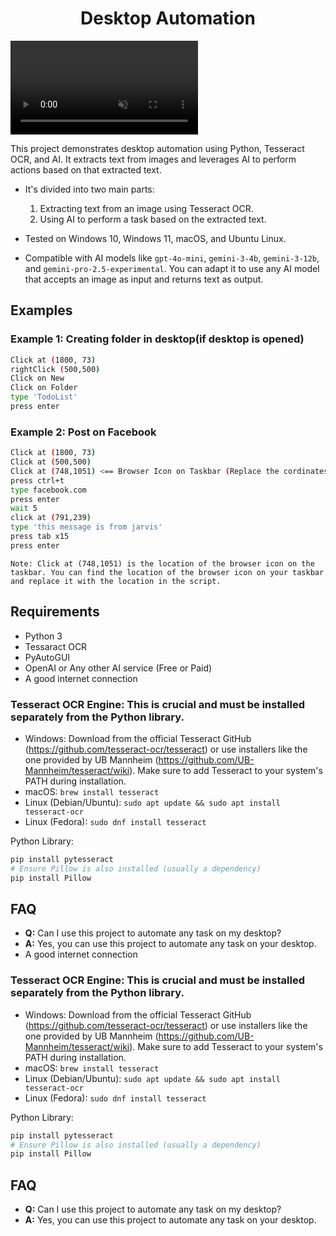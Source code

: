 # <center>**Desktop Automation**</center>

<video controls autoplay muted>
  <source src="demo.mp4" type="video/mp4">
</video>

This project demonstrates desktop automation using Python, Tesseract OCR, and AI. It extracts text from images and leverages AI to perform actions based on that extracted text.

- It's divided into two main parts:
  1.  Extracting text from an image using Tesseract OCR.
  2.  Using AI to perform a task based on the extracted text.

- Tested on Windows 10, Windows 11, macOS, and Ubuntu Linux.
- Compatible with AI models like `gpt-4o-mini`, `gemini-3-4b`, `gemini-3-12b`, and `gemini-pro-2.5-experimental`.  You can adapt it to use any AI model that accepts an image as input and returns text as output.


## Examples

### Example 1: Creating folder in desktop(if desktop is opened)
```bash
Click at (1800, 73)
rightClick (500,500)
Click on New
Click on Folder
type 'TodoList'
press enter
```

### Example 2: Post on Facebook
```bash
Click at (1800, 73)
Click at (500,500)
Click at (748,1051) <== Browser Icon on Taskbar (Replace the cordinates with yours)
press ctrl+t
type facebook.com
press enter
wait 5
click at (791,239)
type 'this message is from jarvis'
press tab x15
press enter
```
`Note: Click at (748,1051) is the location of the browser icon on the taskbar. You can find the location of the browser icon on your taskbar and replace it with the location in the script.`

## Requirements
- Python 3
- Tessaract OCR
- PyAutoGUI
- OpenAI or Any other AI service (Free or Paid)
- A good internet connection

### Tesseract OCR Engine: This is crucial and must be installed separately from the Python library.
- Windows: Download from the official Tesseract GitHub (https://github.com/tesseract-ocr/tesseract) or use installers like the one provided by UB Mannheim (https://github.com/UB-Mannheim/tesseract/wiki). Make sure to add Tesseract to your system's PATH during installation.
- macOS: ```brew install tesseract```
- Linux (Debian/Ubuntu): ```sudo apt update && sudo apt install tesseract-ocr```
- Linux (Fedora): ```sudo dnf install tesseract```

Python Library:
```bash
pip install pytesseract
# Ensure Pillow is also installed (usually a dependency)
pip install Pillow
```

## FAQ
- **Q:** Can I use this project to automate any task on my desktop?
- **A:** Yes, you can use this project to automate any task on your desktop.
- A good internet connection

### Tesseract OCR Engine: This is crucial and must be installed separately from the Python library.
- Windows: Download from the official Tesseract GitHub (https://github.com/tesseract-ocr/tesseract) or use installers like the one provided by UB Mannheim (https://github.com/UB-Mannheim/tesseract/wiki). Make sure to add Tesseract to your system's PATH during installation.
- macOS: ```brew install tesseract```
- Linux (Debian/Ubuntu): ```sudo apt update && sudo apt install tesseract-ocr```
- Linux (Fedora): ```sudo dnf install tesseract```

Python Library:
```bash
pip install pytesseract
# Ensure Pillow is also installed (usually a dependency)
pip install Pillow
```

## FAQ
- **Q:** Can I use this project to automate any task on my desktop?
- **A:** Yes, you can use this project to automate any task on your desktop.
